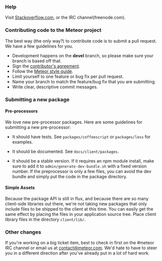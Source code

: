 ### Help

Visit [Stackoverflow.com](http://stackoverflow.com/questions/tagged/meteor), or the IRC channel(freenode.com).

### Contributing code to the Meteor project

The best way (the only way?) to contribute code is to submit a pull request.  We have a few guidelines for you.

* Development happens on the **devel** branch, so please make sure your branch is based off that.
* Sign the [contributor's agreement](http://contribute.meteor.com/).
* Follow the [Meteor style guide](https://github.com/meteor/meteor/wiki/Meteor-Style-Guide).
* Limit yourself to one feature or bug fix per pull request.
* Name your branch to match the feature/bug fix that you are submitting.
* Write clear, descriptive commit messages.


### Submitting a new package

#### Pre-processors

We love new pre-processor packages. Here are some guidelines for submitting a new pre-processor:

* It should have tests. See `packages/coffeescript` or `packages/less` for examples.

* It should be documented. See `docs/client/packages`.

* It should be a stable version. If it requires an npm module install, make sure to add it to `admin/generate-dev-bundle.sh` with a fixed version number. If the preprocessor is only a few files, you can avoid the dev bundle and simply put the code in the package directory.


#### Simple Assets

Because the package API is still in flux, and because there are so many client-side libraries out there, we're not taking new packages that only include files to be shipped to the client at this time. You can easily get the same effect by placing the files in your application source tree. Place client library files in the directory `client/lib/`.

### Other changes

If you're working on a big ticket item, best to check in first on the #meteor IRC channel or email us at contact@meteor.com.  We'd hate to have to steer you in a different direction after you've already put in a lot of hard work.
